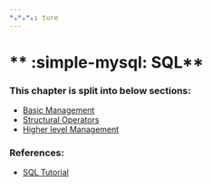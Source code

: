 ```yaml
---
ᴴₒᴴₒᴴₒ: ture
---
```


# ** :simple-mysql: SQL**

### **This chapter is split into below sections:**

- [Basic Management](./basic.md)
- [Structural Operators](./particle.md)
- [Higher level Management](./higher.md)

### **References:**

- [SQL Tutorial](https://www.w3schools.com/sql/)